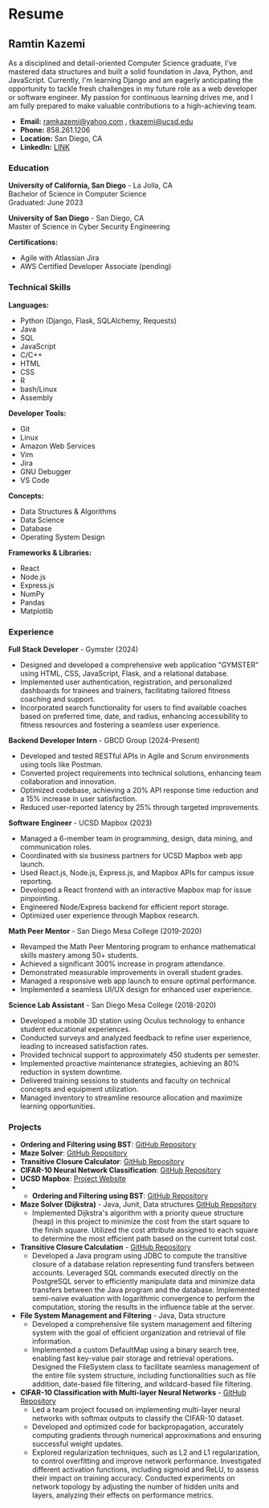 # Resume

## Ramtin Kazemi

As a disciplined and detail-oriented Computer Science graduate, I've mastered data structures and built a solid foundation in Java, Python, and JavaScript. Currently, I'm learning Django and am eagerly anticipating the opportunity to tackle fresh challenges in my future role as a web developer or software engineer. My passion for continuous learning drives me, and I am fully prepared to make valuable contributions to a high-achieving team.

- **Email:** ramkazemi@yahoo.com , rkazemi@ucsd.edu
- **Phone:** 858.261.1206
- **Location:** San Diego, CA
- **LinkedIn:** [LINK](https://www.linkedin.com/in/ramtinkazemi1)

### Education

**University of California, San Diego** - La Jolla, CA  
Bachelor of Science in Computer Science  
Graduated: June 2023

**University of San Diego** - San Diego, CA  
Master of Science in Cyber Security Engineering  

**Certifications:**  
- Agile with Atlassian Jira  
- AWS Certified Developer Associate (pending)  

### Technical Skills

**Languages:**  
- Python (Django, Flask, SQLAlchemy, Requests)  
- Java  
- SQL  
- JavaScript  
- C/C++
- HTML
- CSS
- R
- bash/Linux
- Assembly

**Developer Tools:**  
- Git  
- Linux  
- Amazon Web Services  
- Vim  
- Jira  
- GNU Debugger  
- VS Code  

**Concepts:**  
- Data Structures & Algorithms  
- Data Science  
- Database  
- Operating System Design  

**Frameworks & Libraries:**  
- React  
- Node.js  
- Express.js  
- NumPy  
- Pandas  
- Matplotlib  

### Experience

**Full Stack Developer** - Gymster (2024)  
- Designed and developed a comprehensive web application "GYMSTER" using HTML, CSS, JavaScript, Flask, and a relational database.
- Implemented user authentication, registration, and personalized dashboards for trainees and trainers, facilitating tailored fitness coaching and support.
- Incorporated search functionality for users to find available coaches based on preferred time, date, and radius, enhancing accessibility to fitness resources and fostering a seamless user experience.

**Backend Developer Intern** - GBCD Group (2024-Present)  
- Developed and tested RESTful APIs in Agile and Scrum environments using tools like Postman.
- Converted project requirements into technical solutions, enhancing team collaboration and innovation.
- Optimized codebase, achieving a 20% API response time reduction and a 15% increase in user satisfaction.
- Reduced user-reported latency by 25% through targeted improvements.

**Software Engineer** - UCSD Mapbox (2023)  
- Managed a 6-member team in programming, design, data mining, and communication roles.
- Coordinated with six business partners for UCSD Mapbox web app launch.
- Used React.js, Node.js, Express.js, and Mapbox APIs for campus issue reporting.
- Developed a React frontend with an interactive Mapbox map for issue pinpointing.
- Engineered Node/Express backend for efficient report storage.
- Optimized user experience through Mapbox research.

**Math Peer Mentor** - San Diego Mesa College (2019-2020)  
- Revamped the Math Peer Mentoring program to enhance mathematical skills mastery among 50+ students.
- Achieved a significant 300% increase in program attendance.
- Demonstrated measurable improvements in overall student grades.
- Managed a responsive web app launch to ensure optimal performance.
- Implemented a seamless UI/UX design for enhanced user experience.

**Science Lab Assistant** - San Diego Mesa College (2018-2020)  
- Developed a mobile 3D station using Oculus technology to enhance student educational experiences.
- Conducted surveys and analyzed feedback to refine user experience, leading to increased satisfaction rates.
- Provided technical support to approximately 450 students per semester.
- Implemented proactive maintenance strategies, achieving an 80% reduction in system downtime.
- Delivered training sessions to students and faculty on technical concepts and equipment utilization.
- Managed inventory to streamline resource allocation and maximize learning opportunities.

### Projects

- **Ordering and Filtering using BST**: [GitHub Repository](https://github.com/ramtinkazemi1/BST)
- **Maze Solver**: [GitHub Repository](https://github.com/ramtinkazemi1/maze-solver)
- **Transitive Closure Calculator**: [GitHub Repository](https://github.com/ramtinkazemi1/Transitive-Closure-Calculator)
- **CIFAR-10 Neural Network Classification**: [GitHub Repository](https://github.com/ramtinkazemi1/CIFAR-10-MultiLayerNN-Classification)
- **UCSD Mapbox**: [Project Website](https://ramtinmap.netlify.app/)
- - **Ordering and Filtering using BST**: [GitHub Repository](https://github.com/ramtinkazemi1/BST)
- **Maze Solver (Dijkstra)** - Java, Junit, Data structures [GitHub Repository](https://github.com/ramtinkazemi1/maze-solver)
    - Implemented Dijkstra's algorithm with a priority queue structure (heap) in this project to minimize the cost from the start square to the finish square. Utilized the cost attribute assigned to each square to determine the most efficient path based on the current total cost.
- **Transitive Closure Calculation** - [GitHub Repository](https://github.com/ramtinkazemi1/Transitive-Closure-Calculator)
    - Developed a Java program using JDBC to compute the transitive closure of a database relation representing fund transfers between accounts. Leveraged SQL commands executed directly on the PostgreSQL server to efficiently manipulate data and minimize data transfers between the Java program and the database. Implemented semi-naive evaluation with logarithmic convergence to perform the computation, storing the results in the influence table at the server.
- **File System Management and Filtering** - Java, Data structure
    - Developed a comprehensive file system management and filtering system with the goal of efficient organization and retrieval of file information.
    - Implemented a custom DefaultMap using a binary search tree, enabling fast key-value pair storage and retrieval operations. Designed the FileSystem class to facilitate seamless management of the entire file system structure, including functionalities such as file addition, date-based file filtering, and wildcard-based file filtering.
- **CIFAR-10 Classification with Multi-layer Neural Networks** - [GitHub Repository](https://github.com/ramtinkazemi1/CIFAR-10-MultiLayerNN-Classification)
    - Led a team project focused on implementing multi-layer neural networks with softmax outputs to classify the CIFAR-10 dataset.
    - Developed and optimized code for backpropagation, accurately computing gradients through numerical approximations and ensuring successful weight updates.
    - Explored regularization techniques, such as L2 and L1 regularization, to control overfitting and improve network performance. Investigated different activation functions, including sigmoid and ReLU, to assess their impact on training accuracy. Conducted experiments on network topology by adjusting the number of hidden units and layers, analyzing their effects on performance metrics.


